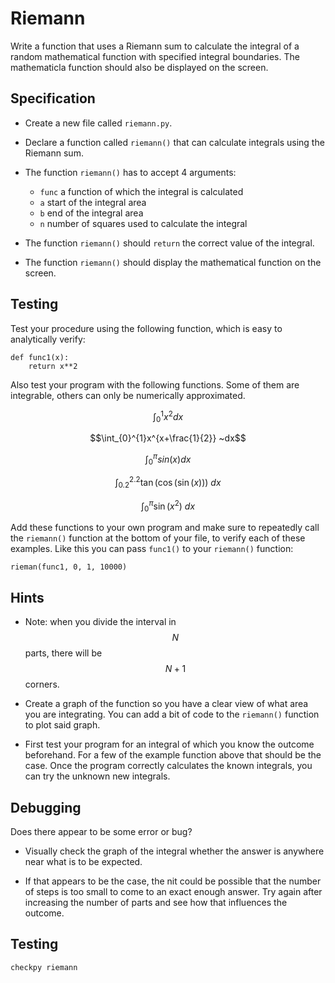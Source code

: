# Riemann

Write a function that uses a Riemann sum to calculate the integral of a random mathematical function with specified integral boundaries. The mathematicla function should also be displayed on the screen.

## Specification

* Create a new file called `riemann.py`.

* Declare a function called `riemann()` that can calculate integrals using the Riemann sum.

* The function `riemann()` has to accept 4 arguments:

	- `func` a function of which the integral is calculated
	- `a` start of the integral area
	- `b` end of the integral area
	- `n` number of squares used to calculate the integral

* The function `riemann()` should `return` the correct value of the integral.

* The function `riemann()` should display the mathematical function on the screen.


## Testing

Test your procedure using the following function, which is easy to analytically verify:

	def func1(x):
		return x**2

Also test your program with the following functions. Some of them are integrable, others can only be numerically approximated.

$$\int_{0}^{1}x^2 dx$$

$$\int_{0}^{1}x^{x+\frac{1}{2}} ~dx$$

$$\int_{0}^{\pi}sin(x) dx$$

$$\int_{0.2}^{2.2} \tan(\cos(\sin(x))) ~dx$$

$$\int_{0}^{\pi} \sin(x^2) ~dx$$

Add these functions to your own program and make sure to repeatedly call the `riemann()` function at the bottom of your file, to verify each of these examples. Like this you can pass `func1()` to your `riemann()` function:

    rieman(func1, 0, 1, 10000)

## Hints

* Note: when you divide the interval in $$N$$ parts, there will be $$N+1$$ corners.

* Create a graph of the function so you have a clear view of what area you are integrating. You can add a bit of code to the `riemann()` function to plot said graph.

* First test your program for an integral of which you know the outcome beforehand. For a few of the example function above that should be the case. Once the program correctly calculates the known integrals, you can try the unknown new integrals.


## Debugging

Does there appear to be some error or bug?

* Visually check the graph of the integral whether the answer is anywhere near what is to be expected.

* If that appears to be the case, the nit could be possible that the number of steps is too small to come to an exact enough answer. Try again after increasing the number of parts and see how that influences the outcome.


## Testing

	checkpy riemann
